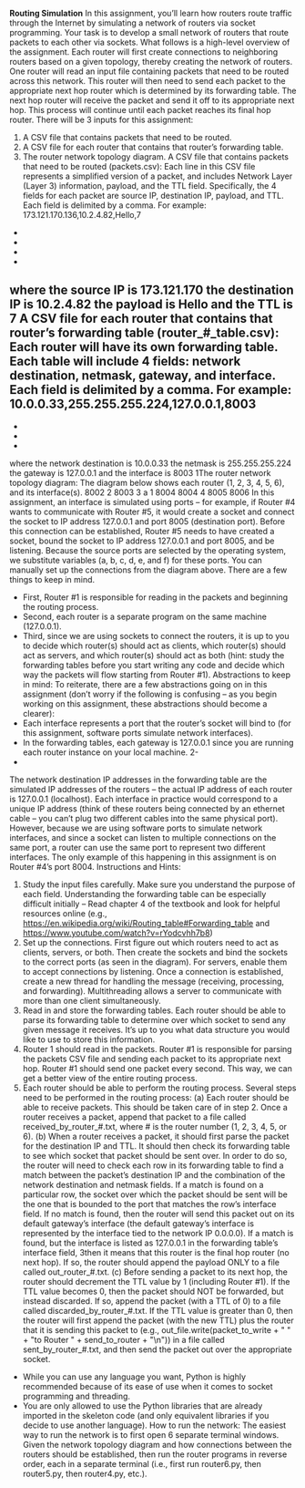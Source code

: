 **Routing Simulation**
In this assignment, you’ll learn how routers route traffic through the Internet by simulating a
network of routers via socket programming.
Your task is to develop a small network of routers that route packets to each other via sockets.
What follows is a high-level overview of the assignment. Each router will first create
connections to neighboring routers based on a given topology, thereby creating the network of
routers. One router will read an input file containing packets that need to be routed across this
network. This router will then need to send each packet to the appropriate next hop router
which is determined by its forwarding table. The next hop router will receive the packet and
send it off to its appropriate next hop. This process will continue until each packet reaches its
final hop router.
There will be 3 inputs for this assignment:
1. A CSV file that contains packets that need to be routed.
2. A CSV file for each router that contains that router’s forwarding table.
3. The router network topology diagram.
A CSV file that contains packets that need to be routed (packets.csv):
Each line in this CSV file represents a simplified version of a packet, and includes Network Layer
(Layer 3) information, payload, and the TTL field. Specifically, the 4 fields for each packet are
source IP, destination IP, payload, and TTL. Each field is delimited by a comma. For example:
173.121.170.136,10.2.4.82,Hello,7
-
-
-
-
where the source IP is 173.121.170
the destination IP is 10.2.4.82
the payload is Hello
and the TTL is 7
A CSV file for each router that contains that router’s forwarding table (router_#_table.csv):
Each router will have its own forwarding table. Each table will include 4 fields: network
destination, netmask, gateway, and interface. Each field is delimited by a comma. For example:
10.0.0.33,255.255.255.224,127.0.0.1,8003
-
-
-
-
where the network destination is 10.0.0.33
the netmask is 255.255.255.224
the gateway is 127.0.0.1
and the interface is 8003
1The router network topology diagram:
The diagram below shows each router (1, 2, 3, 4, 5, 6), and its interface(s).
8002
2
8003
3
a
1
8004
8004
4
8005
8006
In this assignment, an interface is simulated using ports – for example, if Router #4 wants to
communicate with Router #5, it would create a socket and connect the socket to IP address
127.0.0.1 and port 8005 (destination port). Before this connection can be established, Router
#5 needs to have created a socket, bound the socket to IP address 127.0.0.1 and port 8005, and
be listening. Because the source ports are selected by the operating system, we substitute
variables (a, b, c, d, e, and f) for these ports.
You can manually set up the connections from the diagram above. There are a few things to
keep in mind.
- First, Router #1 is responsible for reading in the packets and beginning the routing
process.
- Second, each router is a separate program on the same machine (127.0.0.1).
- Third, since we are using sockets to connect the routers, it is up to you to decide which
router(s) should act as clients, which router(s) should act as servers, and which router(s)
should act as both (hint: study the forwarding tables before you start writing any code
and decide which way the packets will flow starting from Router #1).
Abstractions to keep in mind:
To reiterate, there are a few abstractions going on in this assignment (don’t worry if the
following is confusing – as you begin working on this assignment, these abstractions should
become a clearer):
- Each interface represents a port that the router’s socket will bind to (for this
assignment, software ports simulate network interfaces).
- In the forwarding tables, each gateway is 127.0.0.1 since you are running each router
instance on your local machine.
2-
-
The network destination IP addresses in the forwarding table are the simulated IP
addresses of the routers – the actual IP address of each router is 127.0.0.1 (localhost).
Each interface in practice would correspond to a unique IP address (think of these
routers being connected by an ethernet cable – you can’t plug two different cables into
the same physical port). However, because we are using software ports to simulate
network interfaces, and since a socket can listen to multiple connections on the same
port, a router can use the same port to represent two different interfaces. The only
example of this happening in this assignment is on Router #4’s port 8004.
Instructions and Hints:
1. Study the input files carefully. Make sure you understand the purpose of each field.
Understanding the forwarding table can be especially difficult initially – Read chapter 4 of the
textbook and look for helpful resources online (e.g.,
https://en.wikipedia.org/wiki/Routing_table#Forwarding_table and
https://www.youtube.com/watch?v=rYodcvhh7b8)
2. Set up the connections. First figure out which routers need to act as clients, servers, or both.
Then create the sockets and bind the sockets to the correct ports (as seen in the diagram). For
servers, enable them to accept connections by listening. Once a connection is established,
create a new thread for handling the message (receiving, processing, and forwarding).
Multithreading allows a server to communicate with more than one client simultaneously.
3. Read in and store the forwarding tables. Each router should be able to parse its forwarding
table to determine over which socket to send any given message it receives. It’s up to you what
data structure you would like to use to store this information.
4. Router 1 should read in the packets. Router #1 is responsible for parsing the packets CSV file
and sending each packet to its appropriate next hop. Router #1 should send one packet every
second. This way, we can get a better view of the entire routing process.
5. Each router should be able to perform the routing process. Several steps need to be
performed in the routing process:
(a) Each router should be able to receive packets. This should be taken care of in step 2. Once a
router receives a packet, append that packet to a file called received_by_router_#.txt, where #
is the router number (1, 2, 3, 4, 5, or 6).
(b) When a router receives a packet, it should first parse the packet for the destination IP and
TTL. It should then check its forwarding table to see which socket that packet should be sent
over. In order to do so, the router will need to check each row in its forwarding table to find a
match between the packet’s destination IP and the combination of the network destination and
netmask fields. If a match is found on a particular row, the socket over which the packet should
be sent will be the one that is bounded to the port that matches the row’s interface field. If no
match is found, then the router will send this packet out on its default gateway’s interface (the
default gateway’s interface is represented by the interface tied to the network IP 0.0.0.0). If a
match is found, but the interface is listed as 127.0.0.1 in the forwarding table’s interface field,
3then it means that this router is the final hop router (no next hop). If so, the router should
append the payload ONLY to a file called out_router_#.txt.
(c) Before sending a packet to its next hop, the router should decrement the TTL value by 1
(including Router #1). If the TTL value becomes 0, then the packet should NOT be forwarded,
but instead discarded. If so, append the packet (with a TTL of 0) to a file called
discarded_by_router_#.txt. If the TTL value is greater than 0, then the router will first append
the packet (with the new TTL) plus the router that it is sending this packet to (e.g.,
out_file.write(packet_to_write + " " + "to Router " + send_to_router + "\n")) in a file called
sent_by_router_#.txt, and then send the packet out over the appropriate socket.
* While you can use any language you want, Python is highly recommended because of its ease
of use when it comes to socket programming and threading.
* You are only allowed to use the Python libraries that are already imported in the skeleton
code (and only equivalent libraries if you decide to use another language).
How to run the network:
The easiest way to run the network is to first open 6 separate terminal windows. Given the
network topology diagram and how connections between the routers should be established,
then run the router programs in reverse order, each in a separate terminal (i.e., first run
router6.py, then router5.py, then router4.py, etc.).
